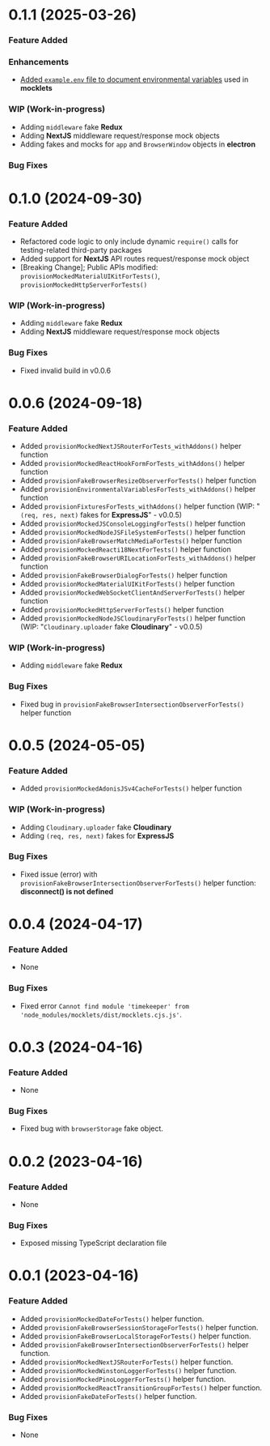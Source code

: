 <a name="0.1.1"></a>
# 0.1.1 (2025-03-26)

### Feature Added

### Enhancements
- [Added `example.env` file to document environmental variables](https://github.com/codesplinta/mocklets/pull/2) used in **mocklets**

### WIP (Work-in-progress)
- Adding `middleware` fake **Redux**
- Adding **NextJS** middleware request/response mock objects
- Adding fakes and mocks for `app` and `BrowserWindow` objects in **electron**

### Bug Fixes

<a name="0.1.0"></a>
# 0.1.0 (2024-09-30)

### Feature Added
- Refactored code logic to only include dynamic `require()` calls for testing-related third-party packages
- Added support for **NextJS** API routes request/response mock object
- [Breaking Change]; Public APIs modified: `provisionMockedMaterialUIKitForTests()`, `provisionMockedHttpServerForTests()`

### WIP (Work-in-progress)
- Adding `middleware` fake **Redux**
- Adding **NextJS** middleware request/response mock objects

### Bug Fixes
- Fixed invalid build in v0.0.6

<a name="0.0.6"></a>
# 0.0.6 (2024-09-18)

### Feature Added
- Added `provisionMockedNextJSRouterForTests_withAddons()` helper function
- Added `provisionMockedReactHookFormForTests_withAddons()` helper function
- Added `provisionFakeBrowserResizeObserverForTests()` helper function
- Added `provisionEnvironmentalVariablesForTests_withAddons()` helper function
- Added `provisionFixturesForTests_withAddons()` helper function (WIP: "`(req, res, next)` fakes for **ExpressJS**" - v0.0.5)
- Added `provisionMockedJSConsoleLoggingForTests()` helper function
- Added `provisionMockedNodeJSFileSystemForTests()` helper function
- Added `provisionFakeBrowserMatchMediaForTests()` helper function
- Added `provisionMockedReacti18NextForTests()` helper function
- Added `provisionFakeBrowserURILocationForTests_withAddons()` helper function
- Added `provisionFakeBrowserDialogForTests()` helper function
- Added `provisionMockedMaterialUIKitForTests()` helper function
- Added `provisionMockedWebSocketClientAndServerForTests()` helper function
- Added `provisionMockedHttpServerForTests()` helper function
- Added `provisionMockedNodeJSCloudinaryForTests()` helper function (WIP: "`Cloudinary.uploader` fake **Cloudinary**" - v0.0.5)

### WIP (Work-in-progress)
- Adding `middleware` fake **Redux**

### Bug Fixes
- Fixed bug in `provisionFakeBrowserIntersectionObserverForTests()` helper function

<a name="0.0.5"></a>
# 0.0.5 (2024-05-05)

### Feature Added
- Added `provisionMockedAdonisJSv4CacheForTests()` helper function

### WIP (Work-in-progress)
- Adding `Cloudinary.uploader` fake **Cloudinary**
- Adding `(req, res, next)` fakes for **ExpressJS**

### Bug Fixes
- Fixed issue (error) with `provisionFakeBrowserIntersectionObserverForTests()` helper function: **disconnect() is not defined**

<a name="0.0.4"></a>
# 0.0.4 (2024-04-17)

### Feature Added
- None

### Bug Fixes
- Fixed error `Cannot find module 'timekeeper' from 'node_modules/mocklets/dist/mocklets.cjs.js'`.

<a name="0.0.3"></a>
# 0.0.3 (2024-04-16)

### Feature Added
- None

### Bug Fixes
- Fixed bug with `browserStorage` fake object.

<a name="0.0.2"></a>
# 0.0.2 (2023-04-16)

### Feature Added
- None

### Bug Fixes
- Exposed missing TypeScript declaration file

<a name="0.0.1"></a>
# 0.0.1 (2023-04-16)

### Feature Added
- Added `provisionMockedDateForTests()` helper function.
- Added `provisionFakeBrowserSessionStorageForTests()` helper function.
- Added `provisionFakeBrowserLocalStorageForTests()` helper function.
- Added `provisionFakeBrowserIntersectionObserverForTests()` helper function.
- Added `provisionMockedNextJSRouterForTests()` helper function.
- Added `provisionMockedWinstonLoggerForTests()` helper function.
- Added `provisionMockedPinoLoggerForTests()` helper function.
- Added `provisionMockedReactTransitionGroupForTests()` helper function.
- Added `provisionFakeDateForTests()` helper function.

### Bug Fixes
- None
